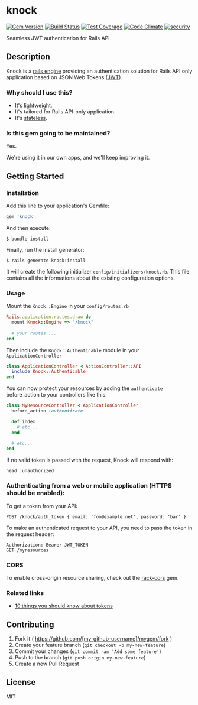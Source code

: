 # knock
[![Gem Version](https://badge.fury.io/rb/knock.svg)](http://badge.fury.io/rb/knock)
[![Build Status](https://travis-ci.org/nsarno/knock.svg)](https://travis-ci.org/nsarno/knock)
[![Test Coverage](https://codeclimate.com/github/nsarno/knock/badges/coverage.svg)](https://codeclimate.com/github/nsarno/knock/coverage)
[![Code Climate](https://codeclimate.com/github/nsarno/knock/badges/gpa.svg)](https://codeclimate.com/github/nsarno/knock)
[![security](https://hakiri.io/github/nsarno/knock/master.svg)](https://hakiri.io/github/nsarno/knock/master)

Seamless JWT authentication for Rails API

## Description

Knock is a [rails engine](http://guides.rubyonrails.org/engines.html) providing an authentication solution for Rails API only application based on JSON Web Tokens ([JWT](http://jwt.io/)).

### Why should I use this?

- It's lightweight.
- It's tailored for Rails API-only application.
- It's [stateless](https://en.wikipedia.org/wiki/Representational_state_transfer#Stateless).

### Is this gem going to be maintained?

Yes.

We're using it in our own apps, and we'll keep improving it.

## Getting Started

### Installation

Add this line to your application's Gemfile:

```ruby
gem 'knock'
```

And then execute:

    $ bundle install

Finally, run the install generator:

    $ rails generate knock:install

It will create the following initializer `config/initializers/knock.rb`.
This file contains all the informations about the existing configuration options.

### Usage

Mount the `Knock::Engine` in your `config/routes.rb`

```ruby
Rails.application.routes.draw do
  mount Knock::Engine => "/knock"
  
  # your routes ...
end
```

Then include the `Knock::Authenticable` module in your `ApplicationController`

```ruby
class ApplicationController < ActionController::API
  include Knock::Authenticable
end
```

You can now protect your resources by adding the `authenticate` before_action
to your controllers like this:

```ruby
class MyResourceController < ApplicationController
  before_action :authenticate

  def index
    # etc...
  end

  # etc...
end
```

If no valid token is passed with the request, Knock will respond with:

```
head :unauthorized
```

### Authenticating from a web or mobile application (HTTPS should be enabled):

To get a token from your API:

```
POST /knock/auth_token { email: 'foo@example.net', password: 'bar' }
```

To make an authenticated request to your API, you need to pass the token in the request header:

```
Authorization: Bearer JWT_TOKEN
GET /myresources
```

### CORS

To enable cross-origin resource sharing, check out the [rack-cors](https://github.com/cyu/rack-cors) gem.

### Related links

- [10 things you should know about tokens](https://auth0.com/blog/2014/01/27/ten-things-you-should-know-about-tokens-and-cookies/)

## Contributing

1. Fork it ( https://github.com/[my-github-username]/mygem/fork )
2. Create your feature branch (`git checkout -b my-new-feature`)
3. Commit your changes (`git commit -am 'Add some feature'`)
4. Push to the branch (`git push origin my-new-feature`)
5. Create a new Pull Request

## License

MIT
